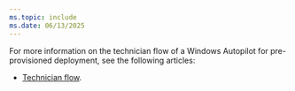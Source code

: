 ```yaml
---
ms.topic: include
ms.date: 06/13/2025
---
```


<!-- This file is shared by the following articles:

pre-provisioning/azure-ad-join-technician-flow.md
pre-provisioning/hybrid-azure-ad-join-technician-flow.md

Headings are driven by article context. -->

For more information on the technician flow of a Windows Autopilot for pre-provisioned deployment, see the following articles:

- [Technician flow](/autopilot/pre-provision#technician-flow).